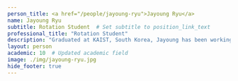 ```yaml
---
person_title: <a href="/people/jayoung-ryu">Jayoung Ryu</a>
name: Jayoung Ryu
subtitle: Rotation Student  # Set subtitle to position_link_text
professional_title: "Rotation Student"
description: "Graduated at KAIST, South Korea, Jayoung has been working on investigating interesting biological questions using various omics data including epigenomics, Hi-C, single-cell expression and accessibility profile"
layout: person
academic: 10  # Updated academic field
image: ./img/jayoung-ryu.jpg
hide_footer: true
---
```

